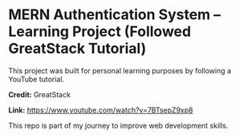 # MERN Authentication System – Learning Project (Followed GreatStack Tutorial)

This project was built for personal learning purposes by following a YouTube tutorial.

**Credit:** GreatStack

**Link:**  https://www.youtube.com/watch?v=7BTsepZ9xp8

This repo is part of my journey to improve web development skills.
